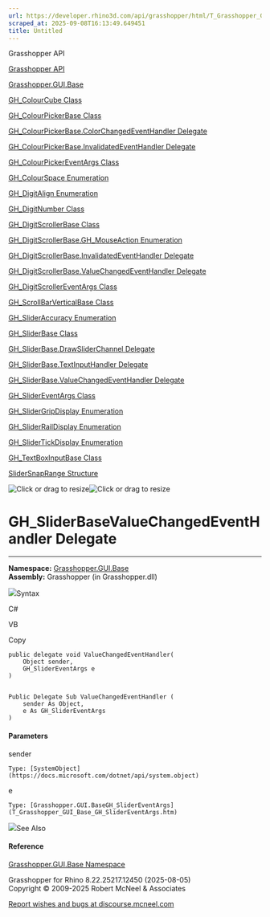 ```yaml
---
url: https://developer.rhino3d.com/api/grasshopper/html/T_Grasshopper_GUI_Base_GH_SliderBase_ValueChangedEventHandler.htm
scraped_at: 2025-09-08T16:13:49.649451
title: Untitled
---
```


Grasshopper API

[Grasshopper API](../html/723c01da-9986-4db2-8f53-6f3a7494df75.htm
"Grasshopper API")

[Grasshopper.GUI.Base](../html/N_Grasshopper_GUI_Base.htm
"Grasshopper.GUI.Base")

[GH_ColourCube Class](../html/T_Grasshopper_GUI_Base_GH_ColourCube.htm
"GH_ColourCube Class")

[GH_ColourPickerBase
Class](../html/T_Grasshopper_GUI_Base_GH_ColourPickerBase.htm
"GH_ColourPickerBase Class")

[GH_ColourPickerBase.ColorChangedEventHandler
Delegate](../html/T_Grasshopper_GUI_Base_GH_ColourPickerBase_ColorChangedEventHandler.htm
"GH_ColourPickerBase.ColorChangedEventHandler Delegate")

[GH_ColourPickerBase.InvalidatedEventHandler
Delegate](../html/T_Grasshopper_GUI_Base_GH_ColourPickerBase_InvalidatedEventHandler.htm
"GH_ColourPickerBase.InvalidatedEventHandler Delegate")

[GH_ColourPickerEventArgs
Class](../html/T_Grasshopper_GUI_Base_GH_ColourPickerEventArgs.htm
"GH_ColourPickerEventArgs Class")

[GH_ColourSpace Enumeration](../html/T_Grasshopper_GUI_Base_GH_ColourSpace.htm
"GH_ColourSpace Enumeration")

[GH_DigitAlign Enumeration](../html/T_Grasshopper_GUI_Base_GH_DigitAlign.htm
"GH_DigitAlign Enumeration")

[GH_DigitNumber Class](../html/T_Grasshopper_GUI_Base_GH_DigitNumber.htm
"GH_DigitNumber Class")

[GH_DigitScrollerBase
Class](../html/T_Grasshopper_GUI_Base_GH_DigitScrollerBase.htm
"GH_DigitScrollerBase Class")

[GH_DigitScrollerBase.GH_MouseAction
Enumeration](../html/T_Grasshopper_GUI_Base_GH_DigitScrollerBase_GH_MouseAction.htm
"GH_DigitScrollerBase.GH_MouseAction Enumeration")

[GH_DigitScrollerBase.InvalidatedEventHandler
Delegate](../html/T_Grasshopper_GUI_Base_GH_DigitScrollerBase_InvalidatedEventHandler.htm
"GH_DigitScrollerBase.InvalidatedEventHandler Delegate")

[GH_DigitScrollerBase.ValueChangedEventHandler
Delegate](../html/T_Grasshopper_GUI_Base_GH_DigitScrollerBase_ValueChangedEventHandler.htm
"GH_DigitScrollerBase.ValueChangedEventHandler Delegate")

[GH_DigitScrollerEventArgs
Class](../html/T_Grasshopper_GUI_Base_GH_DigitScrollerEventArgs.htm
"GH_DigitScrollerEventArgs Class")

[GH_ScrollBarVerticalBase
Class](../html/T_Grasshopper_GUI_Base_GH_ScrollBarVerticalBase.htm
"GH_ScrollBarVerticalBase Class")

[GH_SliderAccuracy
Enumeration](../html/T_Grasshopper_GUI_Base_GH_SliderAccuracy.htm
"GH_SliderAccuracy Enumeration")

[GH_SliderBase Class](../html/T_Grasshopper_GUI_Base_GH_SliderBase.htm
"GH_SliderBase Class")

[GH_SliderBase.DrawSliderChannel
Delegate](../html/T_Grasshopper_GUI_Base_GH_SliderBase_DrawSliderChannel.htm
"GH_SliderBase.DrawSliderChannel Delegate")

[GH_SliderBase.TextInputHandler
Delegate](../html/T_Grasshopper_GUI_Base_GH_SliderBase_TextInputHandler.htm
"GH_SliderBase.TextInputHandler Delegate")

[GH_SliderBase.ValueChangedEventHandler
Delegate](../html/T_Grasshopper_GUI_Base_GH_SliderBase_ValueChangedEventHandler.htm
"GH_SliderBase.ValueChangedEventHandler Delegate")

[GH_SliderEventArgs
Class](../html/T_Grasshopper_GUI_Base_GH_SliderEventArgs.htm
"GH_SliderEventArgs Class")

[GH_SliderGripDisplay
Enumeration](../html/T_Grasshopper_GUI_Base_GH_SliderGripDisplay.htm
"GH_SliderGripDisplay Enumeration")

[GH_SliderRailDisplay
Enumeration](../html/T_Grasshopper_GUI_Base_GH_SliderRailDisplay.htm
"GH_SliderRailDisplay Enumeration")

[GH_SliderTickDisplay
Enumeration](../html/T_Grasshopper_GUI_Base_GH_SliderTickDisplay.htm
"GH_SliderTickDisplay Enumeration")

[GH_TextBoxInputBase
Class](../html/T_Grasshopper_GUI_Base_GH_TextBoxInputBase.htm
"GH_TextBoxInputBase Class")

[SliderSnapRange Structure](../html/T_Grasshopper_GUI_Base_SliderSnapRange.htm
"SliderSnapRange Structure")

![Click or drag to resize](../icons/TocOpen.gif)![Click or drag to
resize](../icons/TocClose.gif)

# GH_SliderBaseValueChangedEventHandler Delegate  
  
---  
  
**Namespace:** [Grasshopper.GUI.Base](N_Grasshopper_GUI_Base.htm)  
**Assembly:** Grasshopper (in Grasshopper.dll)

![](../icons/SectionExpanded.png)Syntax

C#

VB

Copy

    
    
    public delegate void ValueChangedEventHandler(
    	Object sender,
    	GH_SliderEventArgs e
    )
    
    
    Public Delegate Sub ValueChangedEventHandler ( 
    	sender As Object,
    	e As GH_SliderEventArgs
    )

#### Parameters

sender

    Type: [SystemObject](https://docs.microsoft.com/dotnet/api/system.object)  

e

    Type: [Grasshopper.GUI.BaseGH_SliderEventArgs](T_Grasshopper_GUI_Base_GH_SliderEventArgs.htm)  

![](../icons/SectionExpanded.png)See Also

#### Reference

[Grasshopper.GUI.Base Namespace](N_Grasshopper_GUI_Base.htm)

Grasshopper for Rhino 8.22.25217.12450 (2025-08-05)  
Copyright © 2009-2025 Robert McNeel & Associates

[Report wishes and bugs at
discourse.mcneel.com](https://discourse.mcneel.com/c/grasshopper)

